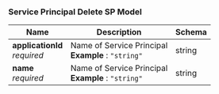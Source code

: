 
<a name="service-principal-delete-sp-model"></a>
### Service Principal Delete SP Model

|Name|Description|Schema|
|---|---|---|
|**applicationId**  <br>*required*|Name of Service Principal  <br>**Example** : `"string"`|string|
|**name**  <br>*required*|Name of Service Principal  <br>**Example** : `"string"`|string|



